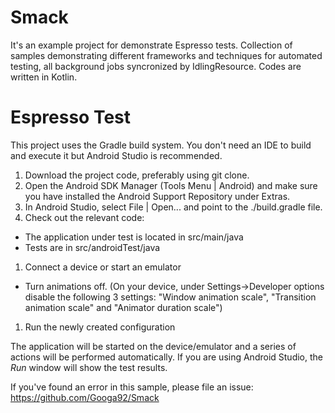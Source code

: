 # Smack
It's an example project for demonstrate Espresso tests. Collection of samples demonstrating different frameworks and techniques for automated testing, all background jobs syncronized by IdlingResource. Codes are written in Kotlin.

# Espresso Test

This project uses the Gradle build system. You don't need an IDE to build and execute it but Android Studio is recommended.

1. Download the project code, preferably using git clone.
1. Open the Android SDK Manager (Tools Menu | Android) and make sure you have installed the Android Support Repository under Extras. 
1. In Android Studio, select File | Open... and point to the ./build.gradle file.
1. Check out the relevant code:
* The application under test is located in src/main/java
* Tests are in src/androidTest/java
1. Connect a device or start an emulator
* Turn animations off. (On your device, under Settings->Developer options disable the following 3 settings: "Window animation scale", "Transition animation scale" and "Animator duration scale")
1. Run the newly created configuration

The application will be started on the device/emulator and a series of actions will be performed automatically.
If you are using Android Studio, the *Run* window will show the test results.

If you've found an error in this sample, please file an issue: https://github.com/Googa92/Smack

